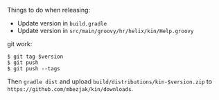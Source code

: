 Things to do when releasing:

 * Update version in `build.gradle`
 * Update version in `src/main/groovy/hr/helix/kin/Help.groovy`

git work:

    $ git tag $version
    $ git push
    $ git push --tags

Then `gradle dist` and upload `build/distributions/kin-$version.zip` to
`https://github.com/mbezjak/kin/downloads`.
